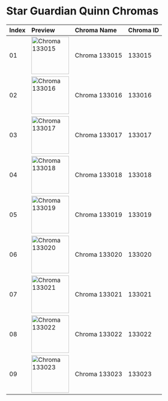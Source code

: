 # Star Guardian Quinn Chromas

| Index | Preview | Chroma Name | Chroma ID |
|:---|:---|:---|:---|
| 01 | <img src='https://raw.communitydragon.org/latest/plugins/rcp-be-lol-game-data/global/default/v1/champion-chroma-images/133/133015.png' alt='Chroma 133015' width='100'> | Chroma 133015 | 133015 |
| 02 | <img src='https://raw.communitydragon.org/latest/plugins/rcp-be-lol-game-data/global/default/v1/champion-chroma-images/133/133016.png' alt='Chroma 133016' width='100'> | Chroma 133016 | 133016 |
| 03 | <img src='https://raw.communitydragon.org/latest/plugins/rcp-be-lol-game-data/global/default/v1/champion-chroma-images/133/133017.png' alt='Chroma 133017' width='100'> | Chroma 133017 | 133017 |
| 04 | <img src='https://raw.communitydragon.org/latest/plugins/rcp-be-lol-game-data/global/default/v1/champion-chroma-images/133/133018.png' alt='Chroma 133018' width='100'> | Chroma 133018 | 133018 |
| 05 | <img src='https://raw.communitydragon.org/latest/plugins/rcp-be-lol-game-data/global/default/v1/champion-chroma-images/133/133019.png' alt='Chroma 133019' width='100'> | Chroma 133019 | 133019 |
| 06 | <img src='https://raw.communitydragon.org/latest/plugins/rcp-be-lol-game-data/global/default/v1/champion-chroma-images/133/133020.png' alt='Chroma 133020' width='100'> | Chroma 133020 | 133020 |
| 07 | <img src='https://raw.communitydragon.org/latest/plugins/rcp-be-lol-game-data/global/default/v1/champion-chroma-images/133/133021.png' alt='Chroma 133021' width='100'> | Chroma 133021 | 133021 |
| 08 | <img src='https://raw.communitydragon.org/latest/plugins/rcp-be-lol-game-data/global/default/v1/champion-chroma-images/133/133022.png' alt='Chroma 133022' width='100'> | Chroma 133022 | 133022 |
| 09 | <img src='https://raw.communitydragon.org/latest/plugins/rcp-be-lol-game-data/global/default/v1/champion-chroma-images/133/133023.png' alt='Chroma 133023' width='100'> | Chroma 133023 | 133023 |

